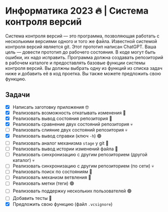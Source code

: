 # Информатика 2023 🔥 | Система контроля версий

Система контроля версий — это программа, позволяющая работать с несколькими версиями одного и того же файла. Известной системой контроля версий является git. Этот прототип написан ChatGPT. Ваша цель — довести прототип до рабочего состояния. В коде могут быть ошибки, их надо исправить. Программа должна создавать репозиторий в рабочем каталоге и предоставлять базовые функции системы контроля версий. Вы должны выбрать одну из функций из списка задач ниже и добавить её в код проетка. Вы также можете предложить свою функцию.

## Задачи

- [x] Написать заготовку приложения 🤓
- [x] Реализовать возможность откатывать изменения 🔵
- [x] Реализовать вывод состояния репозитория 🔵
- [x] Реализовать сравнение двух состояний репозитория 💀
- [ ] Реализовать слияние двух состояний репозитория 💀
- [x] Реализовать вывод справки (ключ `-h`) 🟢
- [ ] Реализовать аналог механизма `stage` у git 🔵
- [ ] Реализовать вывод истории изменений файла 🔵
- [ ] Реализовать синхронизацию с другим репозиторием (другой каталог) 💀
- [ ] Реализовать синхронизацию с другим репозиторием (по сети) 💀
- [ ] Реализовать поиск по состояниям 🔵
- [ ] Реализовать механизм ветвления 🔵
- [ ] Реализовать метки (теги) 🟢
- [ ] Реализовать поддержку нескольких пользователей 🟢
- [ ] Добавить тесты 🔵
- [x] Предложить свою функцию (файл `.vcsignore`)
